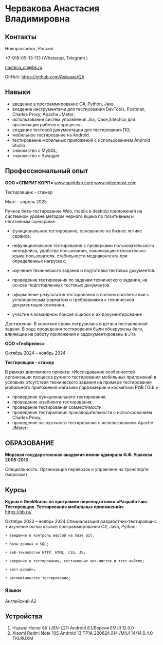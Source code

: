 # Червакова Анастасия Владимировна			

## Контакты
Новороссийск, Россия

+7-918-05-13-113 (Whatsapp, Telegram )

nastena_ch@bk.ru

GitHub: https://github.com/Asiiaaaa/QA

## Навыки
* введение в программирование C#, Python, Java 
* владение инструментами для тестирования DevTools, Postman, Charles Proxy, Apache JMeter;
* использование систем управления Jira, Qase,Sitechco для организации рабочего процесса;
* cоздание тестовой документации для тестирования ПО;
* мобильное тестирование на Android.
* тестирование мобильных приложений с использованием Android Studio
* знакомство с MySQL;
* знакомство с Swagger

## Профессиональный опыт
**ООО «СПИРИТ КОРП»**
www.spiritdsp.com 
www.videomost.com

Тестировщик - стажер

Март - апрель 2025

Ручное бета-тестирование Web, mobile и desktop приложений на системном уровне методом черного ящика по позитивным и негативным сценариям: 

- функциональное тестирование, основанное на бизнес логике сервиса;
  
- нефункциональное тестирование с проверками пользовательского интерфейса, удобства пользования, локализации относительно языка пользователя, стабильности медиаконтента при определенных нагрузках;
  
- изучение технического задания и подготовка тестовых документов.
  
-  проведение тестирования по задачам технического задания, на основе подготовленных тестовых документов.
   
-  оформление результатов тестирования в полном соответствии с установленным форматом и требованиями к технической документации компании.

- участие в командном поиске ошибок и их документирование

Достижения: В короткие сроки погрузилась в детали поставленной задачи. В ходе проведения тестирования были обнаружены баги, влияющие на работу приложения и задокументированы в Jira




 
**ООО «ГикБрейнс»**

Октябрь 2024 – ноябрь 2024

**Тестировщик - стажер** 

В рамках дипломного проекта: «Исследование особенностей организации процесса ручного тестирования мобильных приложений в условиях отсутствия технического задания на примере тестирования мобильного приложения магазина парфюмерии и косметики РИВ ГОШ.»

* проведение функционального тестирования;
* проведение юзабилити тестирования;
* проведение тестирования совместимости;
* проведение тестирования производительности с использованием Charles Proxy;
* проведение нагрузочного тестирования с использованием Apache JMeter; 

 
## ОБРАЗОВАНИЕ
**Морская государственная академия имени адмирала Ф.Ф. Ушакова 2005-2010** 

Специальность: Организация перевозок и управлене на транспорте (морском)

## Курсы 
**Курсы в GeekBrains по программе переподготовки «Разработчик. Тестировщик. Тестирование мобильных приложений»**        
https://gb.ru/ 

Октябрь 2023 – ноябрь 2024
Cпециализация разработчик-тестировщик:
    • изучение основ языков программирования С#, Java, Python;
    
    • введение в контроль версий на базе Git;
    
    • базы данных и SQL;
    
    • веб-технологии HTTP, HTML, CSS, JS;
    
    • введение в тестирование, составление чек-листов и тест-кейсов;
    
    • тест-дизайн;
    
    • автоматическое тестирование;

### Языки
Английский 	А2

## Устройства
1. Huawei Honor 8X (JSN-L21) Android 8.1/Версия EMUI 12.0.0
2. Xiaomi Redmi Note 10S Android 13 TP1A.220624.014 /MIUI 14/14.0.4.0 TKLRUXM
